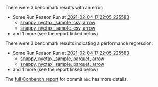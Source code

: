 There were 3 benchmark results with an error:

- Some Run Reason Run at [2021-02-04 17:22:05.225583](http://localhost/compare/runs/some_contender...some_contender/)
  - [snappy, nyctaxi_sample, csv, arrow](http://localhost/benchmarks/some-benchmark-uuid-4)
  - [snappy, nyctaxi_sample, csv, arrow](http://localhost/benchmarks/some-benchmark-uuid-4)
- and 1 more (see the report linked below)

There were 3 benchmark results indicating a performance regression:

- Some Run Reason Run at [2021-02-04 17:22:05.225583](http://localhost/compare/runs/some_contender...some_contender/)
  - [snappy, nyctaxi_sample, parquet, arrow](http://localhost/benchmarks/some-benchmark-uuid-3)
  - [snappy, nyctaxi_sample, parquet, arrow](http://localhost/benchmarks/some-benchmark-uuid-3)
- and 1 more (see the report linked below)

The [full Conbench report](https://github.com/github/hello-world/runs/4) for commit `abc` has more details.
